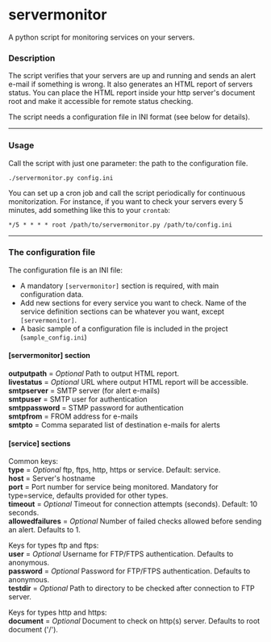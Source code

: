 # servermonitor
A python script for monitoring services on your servers.

### Description
The script verifies that your servers are up and running and sends an alert e-mail if something is wrong. It also generates an HTML report of servers status. You can place the HTML report inside your http server's document root and make it accessible for remote status checking.

The script needs a configuration file in INI format (see below for details).

---

### Usage
Call the script with just one parameter: the path to the configuration file.
```
./servermonitor.py config.ini
```
You can set up a cron job and call the script periodically for continuous monitorization. For instance, if you want to check your servers every 5 minutes, add something like this to your `crontab`:
```
*/5 * * * * root /path/to/servermonitor.py /path/to/config.ini
```

---

### The configuration file
The configuration file is an INI file:
* A mandatory `[servermonitor]` section is required, with main configuration data.
* Add new sections for every service you want to check. Name of the service definition sections can be whatever you want, except `[servermonitor]`.
* A basic sample of a configuration file is included in the project (`sample_config.ini`)

#### [servermonitor] section
**outputpath** = _Optional_ Path to output HTML report.  
**livestatus** = _Optional_ URL where output HTML report will be accessible.  
**smtpserver** = SMTP server (for alert e-mails)  
**smtpuser** = SMTP user for authentication  
**smtppassword** = STMP password for authentication  
**smtpfrom** = FROM address for e-mails  
**smtpto** = Comma separated list of destination e-mails for alerts  

#### [service] sections
Common keys:  
**type** = _Optional_ ftp, ftps, http, https or service. Default: service.  
**host** = Server's hostname  
**port** = Port number for service being monitored. Mandatory for type=service, defaults provided for other types.  
**timeout** = _Optional_ Timeout for connection attempts (seconds). Default: 10 seconds.  
**allowedfailures** = _Optional_ Number of failed checks allowed before sending an alert. Defaults to 1.
  
Keys for types ftp and ftps:  
**user** = _Optional_ Username for FTP/FTPS authentication. Defaults to anonymous.  
**password** = _Optional_ Password for FTP/FTPS authentication. Defaults to anonymous.  
**testdir** = _Optional_ Path to directory to be checked after connection to FTP server.  
  
Keys for types http and https:  
**document** = _Optional_ Document to check on http(s) server. Defaults to root document ('/').  
